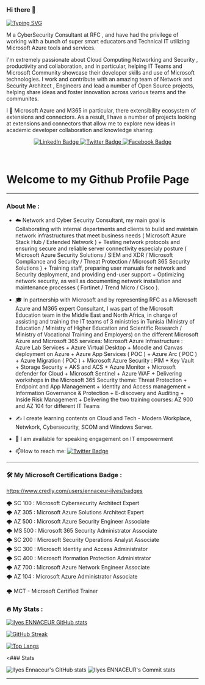 ### Hi there 👋 

[![Typing SVG](https://readme-typing-svg.demolab.com/?lines=My+Name+is+ilyes+ENNACEUR;29+Years+old+from+Tunisia)](https://git.io/typing-svg)

M a CyberSecurity Consultant at RFC , and have had the privilege of working with a bunch of super smart educators and Technical IT utilizing Microsoft Azure tools and services.

I'm extremely passionate about Cloud Computing Networking and Security , productivity and collaboration, and in particular, helping IT Teams and Microsoft Community showcase their developer skills and use of Microsoft technologies. I work and contribute with an amazing team of Network and Security Architect , Engineers and lead a number of Open Source projects, helping share ideas and foster innovation across various teams and the communites.

I 💖 Microsoft Azure and M365 in particular, there extensibility ecosystem of extensions and connectors. As a result, I have a number of projects looking at extensions and connectors that allow me to explore new ideas in academic developer collaboration and knowledge sharing:

<div id="badges" align="center">
  <a href="https://linkedin.com/in/ennaceur-ilyess">
    <img src="https://img.shields.io/badge/LinkedIn-blue?style=for-the-badge&logo=linkedin&logoColor=white" alt="LinkedIn Badge"/>
  </a>
  <a href="https://twitter.com/ilyes_Ennaceur">
    <img src="https://img.shields.io/badge/Twitter-blue?style=for-the-badge&logo=twitter&logoColor=white" alt="Twitter Badge"/>
  </a>
   <a href="https://facebook.com/ennaceur.ilyes">
    <img src="https://img.shields.io/badge/facebook-blue?style=for-the-badge&logo=facebook&logoColor=white" alt="Facebook Badge"/>
  </a>
</div>

<br>
<br>
<h1>
Welcome to my Github Profile Page
</h1>
</div>

---
### About Me :
- :cloud: Network and Cyber Security Consultant, my main goal is Collaborating with internal departments and clients to build and maintain network infrastructures that meet business needs ( Microsoft Azure Stack Hub / Extended Network ) + Testing network protocols and ensuring secure and reliable server connectivity especialy posture ( Microsoft Azure Security Solutions / SIEM and XDR / Microsoft Compliance and Security / Threat Protection / Microsoft 365 Security Solutions ) + Training staff, preparing user manuals for network and Security deployment, and providing end-user support + Optimizing network security, as well as documenting network installation and maintenance processes ( Fortinet / Trend Micro / Cisco ).
- :mortar_board: In partnership with Microsoft and by representing RFC as a Microsoft Azure and M365 expert Consultant, I was part of the Microsoft Education team in the Middle East and North Africa, in charge of assisting and training the IT teams of 3 ministries in Tunisia (Ministry of Education / Ministry of Higher Education and Scientific Research / Ministry of Vocational Training and Employers) on the different Microsoft Azure and Microsoft 365 services: Microsoft Azure Infrastructure : Azure Lab Services + Azure Virtual Desktop + Moodle and Canvas deployment on Azure + Azure App Services ( POC ) + Azure Arc ( POC ) + Azure Migration ( POC ) + Microsoft Azure Security : PIM + Key Vault + Storage Security + AKS and ACS + Azure Monitor + Microsoft defender for Cloud + Microsoft Sentinel + Azure WAF + Delivering workshops in the Microsoft 365 Security theme: Threat Protection + Endpoint and App Management + Identity and Access management + Information Governance & Protection + E-discovery and Auditing + Inside Risk Management + Delivering the two training courses: AZ 900 and AZ 104 for different IT Teams
- ✍️ I create learning contents on Cloud and Tech - Modern Workplace, Netwkork, Cybersecurity, SCOM and Windows Server.
- :loudspeaker: I am available for speaking engagement on IT empowerment

- :mailbox:How to reach me: [![Twitter Badge](https://img.shields.io/badge/Twitter-blue?style=for-the-badge&logo=twitter&logoColor=white)](https://twitter.com/ilyes_ennaceur)

---

### :hammer_and_wrench: My Microsoft Certifications Badge :

https://www.credly.com/users/ennaceur-ilyes/badges

🌩️ SC 100 : Microsoft Cybersecurity Architect Expert <br>
🌩️ AZ 305 : Microsoft Azure Solutions Architect Expert <br>
🌩️ AZ 500 : Microsoft Azure Security Engineer Associate <br>
🌩️ MS 500 : Microsoft 365 Security Administrator Associate <br>
🌩️ SC 200 : Microsoft Security Operations Analyst Associate <br>
🌩️ SC 300 : Microsoft Identity and Access Administrator <br>
🌩️ SC 400 : Microsoft Iformation Protection Administrator <br>
🌩️ AZ 700 : Microsoft Azure Network Engineer Associate <br>
🌩️ AZ 104 : Microsoft Azure Administrator Associate <br>

🌩️ MCT - Microsoft Certified Trainer 



### :fire: My Stats :

[![ilyes ENNACEUR GitHub stats](https://github-readme-stats.vercel.app/api?username=ilyesdoingthings&show_icons=true)](https://github.com/anuraghazra/github-readme-stats)

[![GitHub Streak](http://github-readme-streak-stats.herokuapp.com?user=ilyesdoingthings&theme=cobalt)](https://git.io/streak-stats)

[![Top Langs](https://github-readme-stats.vercel.app/api/top-langs/?username=ilyesdoingthings&layout=compact)](https://github.com/anuraghazra/github-readme-stats)

<### Stats

![Ilyes Ennaceur's GitHub stats](https://github-readme-stats.vercel.app/api?username=ilyesdoingthings&show_icons=true&theme=onedark)
![Ilyes ENNACEUR's Commit stats](https://github-profile-summary-cards.vercel.app/api/cards/profile-details?username=ilyesdoingthings&theme=github_dark)

---





